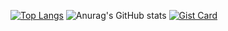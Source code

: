 [![Top Langs](https://github-readme-stats.vercel.app/api/top-langs/?username=felipyan19&layout=pie)](https://github.com/anuraghazra/github-readme-stats)
![Anurag's GitHub stats](https://github-readme-stats.vercel.app/api?username=felipyan19&show_icons=true&theme=transparent)
[![Gist Card](https://github-readme-stats.vercel.app/api/gist?id=bbfce31e0217a3689c8d961a356cb10d)](https://gist.github.com/Yizack/bbfce31e0217a3689c8d961a356cb10d/)
